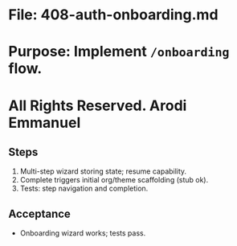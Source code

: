 # File: 408-auth-onboarding.md

# Purpose: Implement `/onboarding` flow.

# All Rights Reserved. Arodi Emmanuel

## Steps

1. Multi-step wizard storing state; resume capability.
2. Complete triggers initial org/theme scaffolding (stub ok).
3. Tests: step navigation and completion.

## Acceptance

- Onboarding wizard works; tests pass.
